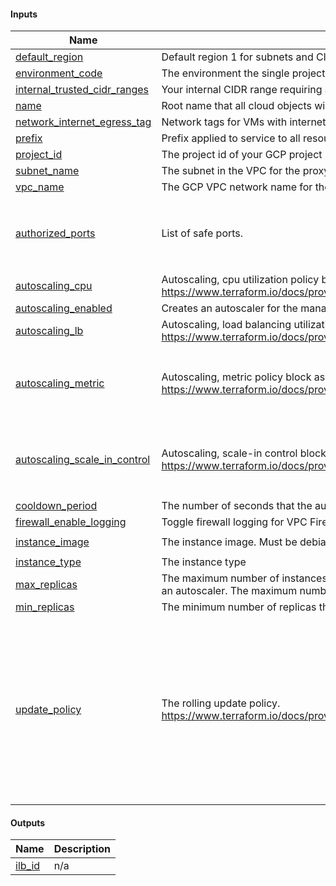 <!-- BEGIN_TF_DOCS -->
#### Inputs

| Name | Description | Type | Default | Required |
|------|-------------|------|---------|:--------:|
| <a name="input_default_region"></a> [default_region](#input_default_region) | Default region 1 for subnets and Cloud Routers | `string` | n/a | yes |
| <a name="input_environment_code"></a> [environment_code](#input_environment_code) | The environment the single project belongs to | `string` | n/a | yes |
| <a name="input_internal_trusted_cidr_ranges"></a> [internal_trusted_cidr_ranges](#input_internal_trusted_cidr_ranges) | Your internal CIDR range requiring access to this proxy. | `list(string)` | n/a | yes |
| <a name="input_name"></a> [name](#input_name) | Root name that all cloud objects will be named with. | `string` | n/a | yes |
| <a name="input_network_internet_egress_tag"></a> [network_internet_egress_tag](#input_network_internet_egress_tag) | Network tags for VMs with internet access. | `string` | n/a | yes |
| <a name="input_prefix"></a> [prefix](#input_prefix) | Prefix applied to service to all resources. | `string` | n/a | yes |
| <a name="input_project_id"></a> [project_id](#input_project_id) | The project id of your GCP project | `string` | n/a | yes |
| <a name="input_subnet_name"></a> [subnet_name](#input_subnet_name) | The subnet in the VPC for the proxy cluster to be deployed to. | `string` | n/a | yes |
| <a name="input_vpc_name"></a> [vpc_name](#input_vpc_name) | The GCP VPC network name for the cluster to be built in. | `string` | n/a | yes |
| <a name="input_authorized_ports"></a> [authorized_ports](#input_authorized_ports) | List of safe ports. | `list(string)` | <pre>[<br>  "80",<br>  "443",<br>  "21",<br>  "3128"<br>]</pre> | no |
| <a name="input_autoscaling_cpu"></a> [autoscaling_cpu](#input_autoscaling_cpu) | Autoscaling, cpu utilization policy block as single element array. https://www.terraform.io/docs/providers/google/r/compute_autoscaler#cpu_utilization | `list(map(number))` | `[]` | no |
| <a name="input_autoscaling_enabled"></a> [autoscaling_enabled](#input_autoscaling_enabled) | Creates an autoscaler for the managed instance group | `bool` | `false` | no |
| <a name="input_autoscaling_lb"></a> [autoscaling_lb](#input_autoscaling_lb) | Autoscaling, load balancing utilization policy block as single element array. https://www.terraform.io/docs/providers/google/r/compute_autoscaler#load_balancing_utilization | `list(map(number))` | `[]` | no |
| <a name="input_autoscaling_metric"></a> [autoscaling_metric](#input_autoscaling_metric) | Autoscaling, metric policy block as single element array. https://www.terraform.io/docs/providers/google/r/compute_autoscaler#metric | <pre>list(object({<br>    name   = string<br>    target = number<br>    type   = string<br>  }))</pre> | `[]` | no |
| <a name="input_autoscaling_scale_in_control"></a> [autoscaling_scale_in_control](#input_autoscaling_scale_in_control) | Autoscaling, scale-in control block. https://www.terraform.io/docs/providers/google/r/compute_autoscaler#scale_in_control | <pre>object({<br>    fixed_replicas   = number<br>    percent_replicas = number<br>    time_window_sec  = number<br>  })</pre> | <pre>{<br>  "fixed_replicas": 0,<br>  "percent_replicas": 30,<br>  "time_window_sec": 600<br>}</pre> | no |
| <a name="input_cooldown_period"></a> [cooldown_period](#input_cooldown_period) | The number of seconds that the autoscaler should wait before it starts collecting information from a new instance. | `number` | `60` | no |
| <a name="input_firewall_enable_logging"></a> [firewall_enable_logging](#input_firewall_enable_logging) | Toggle firewall logging for VPC Firewalls. | `bool` | `true` | no |
| <a name="input_instance_image"></a> [instance_image](#input_instance_image) | The instance image. Must be debian base. | `string` | `"ubuntu-os-cloud/ubuntu-minimal-1804-lts"` | no |
| <a name="input_instance_type"></a> [instance_type](#input_instance_type) | The instance type | `string` | `"e2-micro"` | no |
| <a name="input_max_replicas"></a> [max_replicas](#input_max_replicas) | The maximum number of instances that the autoscaler can scale up to. This is required when creating or updating an autoscaler. The maximum number of replicas should not be lower than minimal number of replicas. | `number` | `1` | no |
| <a name="input_min_replicas"></a> [min_replicas](#input_min_replicas) | The minimum number of replicas that the autoscaler can scale down to. This cannot be less than 0. | `number` | `1` | no |
| <a name="input_update_policy"></a> [update_policy](#input_update_policy) | The rolling update policy. https://www.terraform.io/docs/providers/google/r/compute_region_instance_group_manager#rolling_update_policy | <pre>list(object({<br>    max_surge_fixed              = number<br>    instance_redistribution_type = string<br>    max_surge_percent            = number<br>    max_unavailable_fixed        = number<br>    max_unavailable_percent      = number<br>    min_ready_sec                = number<br>    replacement_method           = string<br>    minimal_action               = string<br>    type                         = string<br>  }))</pre> | <pre>[<br>  {<br>    "instance_redistribution_type": "NONE",<br>    "max_surge_fixed": 0,<br>    "max_surge_percent": null,<br>    "max_unavailable_fixed": 4,<br>    "max_unavailable_percent": null,<br>    "min_ready_sec": 180,<br>    "minimal_action": "RESTART",<br>    "replacement_method": "RECREATE",<br>    "type": "OPPORTUNISTIC"<br>  }<br>]</pre> | no |

#### Outputs

| Name | Description |
|------|-------------|
| <a name="output_ilb_id"></a> [ilb_id](#output_ilb_id) | n/a |
<!-- END_TF_DOCS -->